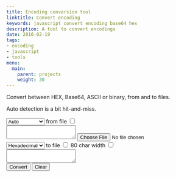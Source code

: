 ```yaml
---
title: Encoding conversion tool
linktitle: Convert encoding
keywords: javascript convert encoding base64 hex
description: A tool to convert encodings
date: 2016-02-19
tags:
- encoding
- javascript
- tools
menu:
  main:
    parent: projects
    weight: 30
---
```


Convert between HEX, Base64, ASCII or binary, from and to files.

<!--more-->

Auto detection is a bit hit-and-miss.

<select id="srcType">
  <option value="auto">Auto</option>
  <option value="hex">Hexadecimal</option>
  <option value="base64">Base64</option>
  <option value="ascii">ASCII</option>
  <option value="bin">Binary</option>
</select>
<label>from file <input type="checkbox" id="srcIsFile" value="1" /></label>
<br>
<textarea id="src" class="textarea textarea-code"></textarea>
<input type="file" id="srcFile"></input>
<br>
<select id="dstType">
  <option value="hex">Hexadecimal</option>
  <option value="base64">Base64</option>
  <option value="ascii">ASCII</option>
  <option value="array">Byte array</option>
</select>
<label>to file <input type="checkbox" id="dstIsFile" value="1" /></label>
<label>80 char width <input type="checkbox" id="fixedWidth" value="1" /></label>
<br>
<textarea id="dst" class="textarea textarea--code"></textarea>
<br>
<button id="convert">Convert</button>
<button id="srcReset">Clear</button>
</form>

<script src="/js/encoding-converter.js"></script>
